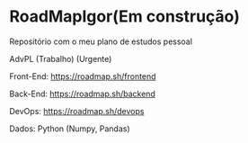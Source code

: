 # RoadMapIgor(Em construção)
Repositório com o meu plano de estudos pessoal

AdvPL (Trabalho) (Urgente)

Front-End: https://roadmap.sh/frontend

Back-End: https://roadmap.sh/backend

DevOps: https://roadmap.sh/devops

Dados: Python (Numpy, Pandas)
